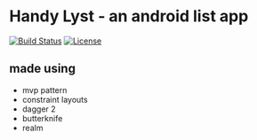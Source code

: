 # Handy Lyst - an android list app

[![Build Status](https://travis-ci.org/Felsig/HandyLyst.svg?style=flat-square&branch=master)](https://travis-ci.org/Felsig/HandyLyst)
[![License](https://img.shields.io/badge/license-MIT-blue.svg)](LICENSE)

## made using
 - mvp pattern
 - constraint layouts
 - dagger 2
 - butterknife
 - realm
